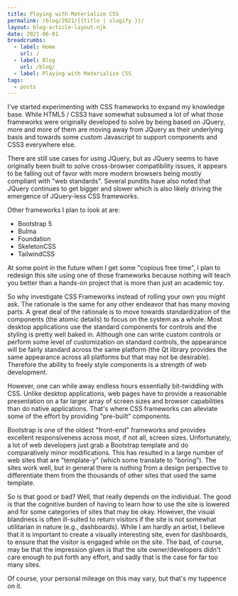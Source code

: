 ```yaml
---
title: Playing with Materialize CSS
permalink: /blog/2021/{{title | slugify }}/
layout: blog-article-layout.njk
date: 2021-06-01
breadcrumbs:
  - label: Home
    url: /
  - label: Blog
    url: /blog/
  - label: Playing with Materialize CSS
tags:
  - posts
---
```


<!-- Excerpt Start -->

I've started experimenting with CSS frameworks to expand my knowledge base. While HTML5 / CSS3 have somewhat subsumed a lot of what those frameworks were originally developed to solve by being based on JQuery, more and more of them are moving away from JQuery as their underlying basis and towards some custom Javascript to support components and CSS3 everywhere else.

<!-- Excerpt End -->

There are still use cases for using JQuery, but as JQuery seems to have originally been built to solve cross-browser compatibility issues, it appears to be falling out of favor with more modern browsers being mostly compliant with "web standards". Several pundits have also noted that JQuery continues to get bigger and slower which is also likely driving the emergence of JQuery-less CSS frameworks.

Other frameworks I plan to look at are:

- Bootstrap 5
- Bulma
- Foundation
- SkeletonCSS
- TailwindCSS

At some point in the future when I get some "copious free time", I plan to redesign this site using one of those frameworks because nothing will teach you better than a hands-on project that is more than just an academic toy.

So why investigate CSS Frameworks instead of rolling your own you might ask. The rationale is the same for any other endeavor that has many moving parts. A great deal of the rationale is to move towards standardization of the components (the atomic details) to focus on the system as a whole. Most desktop applications use the standard components for controls and the styling is pretty well baked in. Although one can write custom controls or perform some level of customization on standard controls, the appearance will be fairly standard across the same platform (the Qt library provides the same appearance across all platforms but that may not be desirable). Therefore the ability to freely style components is a strength of web development.

However, one can while away endless hours essentially bit-twiddling with CSS. Unlike desktop applications, web pages have to provide a reasonable presentation on a far larger array of screen sizes and browser capabilities than do native applications. That's where CSS frameworks can alleviate some of the effort by providing "pre-built" components.

Bootstrap is one of the oldest "front-end" frameworks and provides excellent responsiveness across most, if not all, screen sizes. Unfortunately, a lot of web developers just grab a Bootstrap template and do comparatively minor modifications. This has resulted in a large number of web sites that are "template-y" (which some translate to "boring"). The sites work well, but in general there is nothing from a design perspective to differentiate them from the thousands of other sites that used the same template.

So is that good or bad? Well, that really depends on the individual. The good is that the cognitive burden of having to learn how to use the site is lowered and for some categories of sites that may be okay. However, the visual blandness is often ill-suited to return visitors if the site is not somewhat utilitarian in nature (e.g., dashboards). While I am hardly an artist, I believe that it is important to create a visually interesting site, even for dashboards, to ensure that the visitor is engaged while on the site. The bad, of course, may be that the impression given is that the site owner/developers didn't care enough to put forth any effort, and sadly that is the case for far too many sites.

Of course, your personal mileage on this may vary, but that's my tuppence on it.
